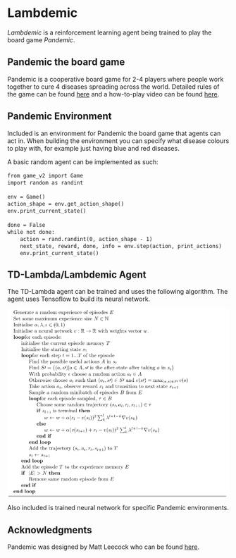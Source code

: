 # Lambdemic
*Lambdemic* is a reinforcement learning agent being trained to play the board game *Pandemic*.

## Pandemic the board game
Pandemic is a cooperative board game for 2-4 players where
people work together to cure 4 diseases spreading across the world.
Detailed rules of the game can be found
[here](https://images-cdn.zmangames.com/us-east-1/filer_public/25/12/251252dd-1338-4f78-b90d-afe073c72363/zm7101_pandemic_rules.pdf)
and a how-to-play video can be found [here](https://www.shutupandsitdown.com/videos/how-play-pandemic-legacy/).

## Pandemic Environment
Included is an environment for Pandemic the board game that agents can act in. When building the environment you can
specify what disease colours to play with, for example just having blue and red diseases.

A basic random agent can be implemented as such:
```
from game_v2 import Game
import random as randint

env = Game()
action_shape = env.get_action_shape()
env.print_current_state()

done = False
while not done:
    action = rand.randint(0, action_shape - 1)
    next_state, reward, done, info = env.step(action, print_actions)
    env.print_current_state()
```

## TD-Lambda/Lambdemic Agent
The TD-Lambda agent can be trained and uses the following algorithm. The agent uses Tensoflow to build
its neural network.

![image](lambdemic_algorithm.png)

Also included is trained neural network for specific Pandemic environments.

## Acknowledgments
Pandemic was designed by Matt Leecock who can be found [here](https://www.leacock.com/).
